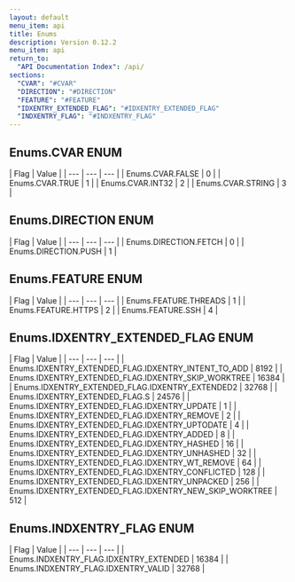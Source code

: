 ```yaml
---
layout: default
menu_item: api
title: Enums
description: Version 0.12.2
menu_item: api
return_to:
  "API Documentation Index": /api/
sections:
  "CVAR": "#CVAR"
  "DIRECTION": "#DIRECTION"
  "FEATURE": "#FEATURE"
  "IDXENTRY_EXTENDED_FLAG": "#IDXENTRY_EXTENDED_FLAG"
  "INDXENTRY_FLAG": "#INDXENTRY_FLAG"
---
```


## <a name="CVAR"></a><span>Enums.</span>CVAR <span class="tags"><span class="enum">ENUM</span></span>

| Flag | Value |
| --- | --- | --- |
| <span>Enums.CVAR.</span>FALSE | 0 |
| <span>Enums.CVAR.</span>TRUE | 1 |
| <span>Enums.CVAR.</span>INT32 | 2 |
| <span>Enums.CVAR.</span>STRING | 3 |

## <a name="DIRECTION"></a><span>Enums.</span>DIRECTION <span class="tags"><span class="enum">ENUM</span></span>

| Flag | Value |
| --- | --- | --- |
| <span>Enums.DIRECTION.</span>FETCH | 0 |
| <span>Enums.DIRECTION.</span>PUSH | 1 |

## <a name="FEATURE"></a><span>Enums.</span>FEATURE <span class="tags"><span class="enum">ENUM</span></span>

| Flag | Value |
| --- | --- | --- |
| <span>Enums.FEATURE.</span>THREADS | 1 |
| <span>Enums.FEATURE.</span>HTTPS | 2 |
| <span>Enums.FEATURE.</span>SSH | 4 |

## <a name="IDXENTRY_EXTENDED_FLAG"></a><span>Enums.</span>IDXENTRY_EXTENDED_FLAG <span class="tags"><span class="enum">ENUM</span></span>

| Flag | Value |
| --- | --- | --- |
| <span>Enums.IDXENTRY_EXTENDED_FLAG.</span>IDXENTRY_INTENT_TO_ADD | 8192 |
| <span>Enums.IDXENTRY_EXTENDED_FLAG.</span>IDXENTRY_SKIP_WORKTREE | 16384 |
| <span>Enums.IDXENTRY_EXTENDED_FLAG.</span>IDXENTRY_EXTENDED2 | 32768 |
| <span>Enums.IDXENTRY_EXTENDED_FLAG.</span>S | 24576 |
| <span>Enums.IDXENTRY_EXTENDED_FLAG.</span>IDXENTRY_UPDATE | 1 |
| <span>Enums.IDXENTRY_EXTENDED_FLAG.</span>IDXENTRY_REMOVE | 2 |
| <span>Enums.IDXENTRY_EXTENDED_FLAG.</span>IDXENTRY_UPTODATE | 4 |
| <span>Enums.IDXENTRY_EXTENDED_FLAG.</span>IDXENTRY_ADDED | 8 |
| <span>Enums.IDXENTRY_EXTENDED_FLAG.</span>IDXENTRY_HASHED | 16 |
| <span>Enums.IDXENTRY_EXTENDED_FLAG.</span>IDXENTRY_UNHASHED | 32 |
| <span>Enums.IDXENTRY_EXTENDED_FLAG.</span>IDXENTRY_WT_REMOVE | 64 |
| <span>Enums.IDXENTRY_EXTENDED_FLAG.</span>IDXENTRY_CONFLICTED | 128 |
| <span>Enums.IDXENTRY_EXTENDED_FLAG.</span>IDXENTRY_UNPACKED | 256 |
| <span>Enums.IDXENTRY_EXTENDED_FLAG.</span>IDXENTRY_NEW_SKIP_WORKTREE | 512 |

## <a name="INDXENTRY_FLAG"></a><span>Enums.</span>INDXENTRY_FLAG <span class="tags"><span class="enum">ENUM</span></span>

| Flag | Value |
| --- | --- | --- |
| <span>Enums.INDXENTRY_FLAG.</span>IDXENTRY_EXTENDED | 16384 |
| <span>Enums.INDXENTRY_FLAG.</span>IDXENTRY_VALID | 32768 |

